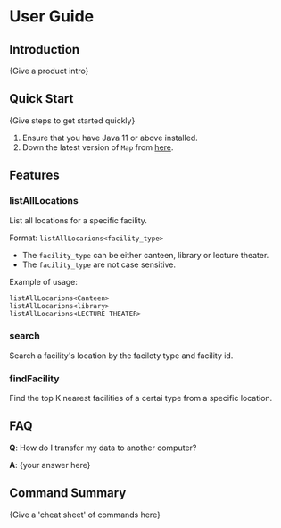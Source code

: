 # User Guide

## Introduction

{Give a product intro}

## Quick Start

{Give steps to get started quickly}

1. Ensure that you have Java 11 or above installed.
1. Down the latest version of `Map` from [here](http://link.to/Map).

## Features 

### **listAllLocations**
List all locations for a specific facility.

Format: `listAllLocarions<facility_type>`

* The `facility_type` can be either canteen, library or lecture theater.
* The `facility_type` are not case sensitive.  

Example of usage: 

`listAllLocarions<Canteen>`\
`listAllLocarions<library>`\
`listAllLocarions<LECTURE THEATER>`

### **search**
Search a facility's location by the faciloty type and facility id.

### **findFacility**
Find the top K nearest facilities of a certai  type from a specific location.
  
## FAQ

**Q**: How do I transfer my data to another computer? 

**A**: {your answer here}

## Command Summary

{Give a 'cheat sheet' of commands here}
